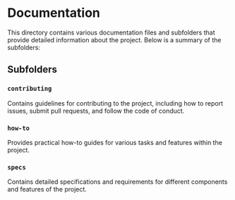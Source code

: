 # Documentation

This directory contains various documentation files and subfolders that provide detailed information about the project. Below is a summary of the subfolders:

## Subfolders

### `contributing`

Contains guidelines for contributing to the project, including how to report issues, submit pull requests, and follow the code of conduct.

### `how-to`

Provides practical how-to guides for various tasks and features within the project.

### `specs`

Contains detailed specifications and requirements for different components and features of the project.
